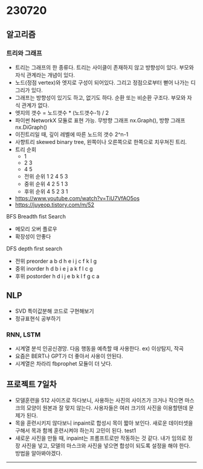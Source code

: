 # 230720

## 알고리즘

### 트리와 그래프

- 트리는 그래프의 한 종류다. 트리는 사이클이 존재하지 않고 방향성이 있다. 부모와 자식 관계라는 개념이 있다.
- 노드(정점 vertex)와 엣지로 구성이 되어있다. 그리고 정점으로부터 뻗어 나가는 디그리가 있다.
- 그래프는 방향성이 있기도 하고, 없기도 하다. 순환 또는 비순환 구조다. 부모와 자식 관계가 없다.
- 엣지의 갯수 = 노드갯수 \* (노드갯수-1) / 2
- 파이썬 NetworkX 모듈로 표현 가능. 무방향 그래프 nx.Graph(), 방향 그래프 nx.DiGraph()
- 이진트리일 때, 깊이 레벨에 따른 노드의 갯수 2^n-1
- 사향트리 skewed binary tree, 왼쪽이나 오른쪽으로 한쪽으로 치우쳐진 트리.
- 트리 순회
  - 1
  - 2 3
  - 4 5
  - 전위 순위 1 2 4 5 3
  - 중위 순위 4 2 5 1 3
  - 후위 순위 4 5 2 3 1
- https://www.youtube.com/watch?v=TiU7VfAO5os
- https://juyeop.tistory.com/m/52

BFS Breadth fist Search

- 메모리 오버 플로우
- 확장성이 안좋다

DFS depth first search

- 전위 preorder a b d h e i j c f k l g
- 중위 inorder h d b i e j a k f l c g
- 후위 postorder h d i j e b k l f g c a

## NLP

- SVD 특이값분해 코드로 구현해보기
- 정규표현식 공부하기

### RNN, LSTM

- 시계열 분석 인공신경망. 다음 행동을 예측할 때 사용한다. ex) 이상탐지, 작곡
- 요즘은 BERT나 GPT가 더 좋아서 사용이 안된다.
- 시계열은 차라리 fbprophet 모듈이 더 낫다.

## 프로젝트 7일차

- 모델훈련을 512 사이즈로 하다보니, 사용하는 사진의 사이즈가 크거나 작으면 마스크의 모양이 원본과 잘 맞지 않는다. 사용자들은 여러 크기의 사진을 이용할텐데 문제가 된다.
- 목을 훈련시키지 않다보니 inpaint로 합성시 목이 짧아 보인다. 새로운 데이터셋을 구해서 목과 함께 훈련시켜야 하는지 고민이 된다. test1
- 새로운 사진을 만들 때, inpaint는 프롬프트로만 작동하는 것 같다. 내가 임의로 정장 사진을 넣고, 모델의 마스크와 사진을 넣으면 합성이 되도록 설정을 해야 한다. 방법을 알아봐야겠다.

---
